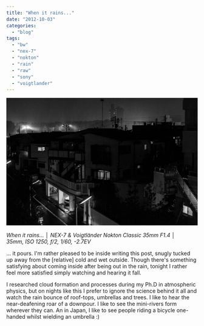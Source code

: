 ```yaml
---
title: "When it rains..."
date: "2012-10-03"
categories: 
  - "blog"
tags: 
  - "bw"
  - "nex-7"
  - "nokton"
  - "rain"
  - "raw"
  - "sony"
  - "voigtlander"
---
```


![Rain.jpg](/assets/images/bae73-rain.jpg)

_When it rains... │ NEX-7 & _Voigtländer Nokton Classic 35mm F1.4_ │ 35mm, _ISO 1250, f/2, 1/60, -2.7EV__

... it pours. I'm rather pleased to be inside writing this post, snugly tucked up away from the \[relative\] cold and wet outside. Though there's something satisfying about coming inside after being out in the rain, tonight I rather feel more satisfied simply watching and hearing it fall.

I researched cloud formation and processes during my Ph.D in atmospheric physics, but on nights like this I prefer to ignore the science behind it all and watch the rain bounce of roof-tops, umbrellas and trees. I like to hear the near-deafening roar of a downpour. I like to see the mini-rivers form wherever they can. An in Japan, I like to see people riding a bicycle one-handed whilst wielding an umbrella :)
